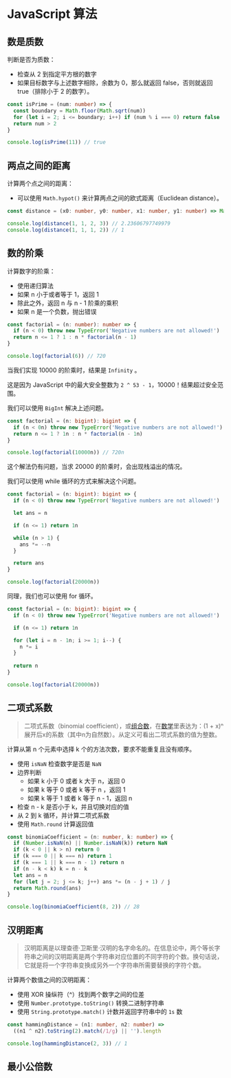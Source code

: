 # JavaScript 算法

## 数是质数

判断是否为质数：

* 检查从 2 到指定平方根的数字
* 如果目标数字与上述数字相除，余数为 0，那么就返回 false，否则就返回 true（排除小于 2 的数字）。

```typescript
const isPrime = (num: number) => {
  const boundary = Math.floor(Math.sqrt(num))
  for (let i = 2; i <= boundary; i++) if (num % i === 0) return false
  return num > 2
}

console.log(isPrime(11)) // true
```

## 两点之间的距离

计算两个点之间的距离：

* 可以使用 `Math.hypot()` 来计算两点之间的欧式距离（Euclidean distance）。

```typescript
const distance = (x0: number, y0: number, x1: number, y1: number) => Math.hypot(x1 - x0, y1 - y0)

console.log(distance(1, 1, 2, 3)) // 2.23606797749979
console.log(distance(1, 1, 1, 2)) // 1
```

## 数的阶乘

计算数字的阶乘：

* 使用递归算法
* 如果 n 小于或者等于 1，返回 1
* 除此之外，返回 n 与 n - 1 阶乘的乘积
* 如果 n 是一个负数，抛出错误

```typescript
const factorial = (n: number): number => {
  if (n < 0) throw new TypeError('Negative numbers are not allowed!')
  return n <= 1 ? 1 : n * factorial(n - 1)
}

console.log(factorial(6)) // 720
```

当我们实现 10000 的阶乘时，结果是 `Infinity` 。

这是因为 JavaScript 中的最大安全整数为 `2 ^ 53 - 1`，10000！结果超过安全范围。

我们可以使用 `BigInt` 解决上述问题。

```typescript
const factorial = (n: bigint): bigint => {
  if (n < 0n) throw new TypeError('Negative numbers are not allowed!')
  return n <= 1 ? 1n : n * factorial(n - 1n)
}

console.log(factorial(10000n)) // 720n
```

这个解法仍有问题，当求 20000 的阶乘时，会出现栈溢出的情况。

我们可以使用 while 循环的方式来解决这个问题。

```typescript
const factorial = (n: bigint): bigint => {
  if (n < 0) throw new TypeError('Negative numbers are not allowed!')

  let ans = n

  if (n <= 1) return 1n

  while (n > 1) {
    ans *= --n
  }

  return ans
}

console.log(factorial(20000n))
```

同理，我们也可以使用 for 循环。

```typescript
const factorial = (n: bigint): bigint => {
  if (n < 0) throw new TypeError('Negative numbers are not allowed!')

  if (n <= 1) return 1n

  for (let i = n - 1n; i >= 1; i--) {
    n *= i
  }
  
  return n
}

console.log(factorial(20000n))
```

## 二项式系数

> 二项式系数（binomial coefficient），或[组合数](https://baike.baidu.com/item/组合数/2153250)，在[数学](https://baike.baidu.com/item/数学/107037)里表达为：(1 + x)ⁿ展开后x的系数（其中n为自然数）。从定义可看出二项式系数的值为整数。

计算从第 n 个元素中选择 k 个的方法次数，要求不能重复且没有顺序。

* 使用 `isNaN` 检查数字是否是 `NaN` 
* 边界判断
  * 如果 k 小于 0 或者 k 大于 n，返回 0
  * 如果 k 等于 0 或者 k 等于 n ，返回 1
  * 如果 k 等于 1 或者 k 等于 n - 1，返回 n
* 检查 n - k 是否小于 k，并且切换对应的值
* 从 2 到 k 循环，并计算二项式系数
* 使用 `Math.round` 计算返回值

```typescript
const binomiaCoefficient = (n: number, k: number) => {
  if (Number.isNaN(n) || Number.isNaN(k)) return NaN
  if (k < 0 || k > n) return 0
  if (k === 0 || k === n) return 1
  if (k === 1 || k === n - 1) return n
  if (n - k < k) k = n - k
  let ans = n
  for (let j = 2; j <= k; j++) ans *= (n - j + 1) / j
  return Math.round(ans)
}

console.log(binomiaCoefficient(8, 2)) // 28
```

## 汉明距离

> 汉明距离是以理查德·卫斯里·汉明的名字命名的。在信息论中，两个等长字符串之间的汉明距离是两个字符串对应位置的不同字符的个数。换句话说，它就是将一个字符串变换成另外一个字符串所需要替换的字符个数。

计算两个数值之间的汉明距离：

* 使用 XOR 操纵符（^）找到两个数字之间的位差
* 使用 `Number.prototype.toString()` 转换二进制字符串
* 使用 `String.prototype.match()` 计数并返回字符串中的 `1s` 数

```typescript
const hammingDistance = (n1: number, n2: number) =>
  ((n1 ^ n2).toString(2).match(/1/g) || '').length

console.log(hammingDistance(2, 3)) // 1
```

## 最小公倍数


